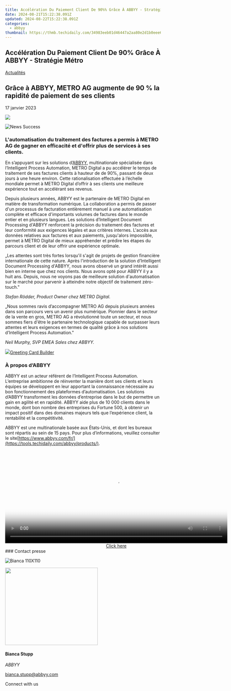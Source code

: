 ```yaml
---
title: Accélération Du Paiement Client De 90%% Grâce À ABBYY - Stratégie Métro
date: 2024-08-21T15:22:38.091Z
updated: 2024-08-22T15:22:38.091Z
categories:
  - abbyy
thumbnail: https://thmb.techidaily.com/34983eeb01d46447a2aa80e2d1b0eee6f876f53497144fdec843045cc8106d3c.jpg
---
```


## Accélération Du Paiement Client De 90% Grâce À ABBYY - Stratégie Métro

[Actualités](https://tools.techidaily.com/abbyy/products/)

## Grâce à ABBYY, METRO AG augmente de 90 % la rapidité de paiement de ses clients

17 janvier 2023

![](https://content.abbyy.com/-/media/project/abbyy/abbyy/branchtemplates/shutterstock_1272462163_1296-x-729.jpg?h=729&iar=0&w=1296)

![News Success](https://static1.abbyy.com/abbyycommedia/33677/news-success.jpg) 

### **L'automatisation du traitement des factures a permis à METRO AG de gagner en efficacité et d'offrir plus de services à ses clients.**

En s’appuyant sur les solutions d’[ABBYY](https://tools.techidaily.com/abbyy/products/), multinationale spécialisée dans l’Intelligent Process Automation, METRO Digital a pu accélérer le temps de traitement de ses factures clients à hauteur de de 90%, passant de deux jours à une heure environ. Cette rationalisation effectuée à l’échelle mondiale permet à METRO Digital d’offrir à ses clients une meilleure expérience tout en accélérant ses revenus.

Depuis plusieurs années, ABBYY est le partenaire de METRO Digital en matière de transformation numérique. La collaboration a permis de passer d'un processus de facturation entièrement manuel à une automatisation complète et efficace d'importants volumes de factures dans le monde entier et en plusieurs langues. Les solutions d’Intelligent Document Processing d'ABBYY renforcent la précision du traitement des factures et leur conformité aux exigences légales et aux critères internes. L'accès aux données relatives aux factures et aux paiements, jusqu'alors impossible, permet à METRO Digital de mieux appréhender et prédire les étapes du parcours client et de leur offrir une expérience optimale.

„Les attentes sont très fortes lorsqu'il s'agit de projets de gestion financière internationale de cette nature. Après l'introduction de la solution d’Intelligent Document Processing d'ABBYY, nous avons observé un grand intérêt aussi bien en interne que chez nos clients. Nous avons opté pour ABBYY il y a huit ans. Depuis, nous ne voyons pas de meilleure solution d'automatisation sur le marché pour parvenir à atteindre notre objectif de traitement zéro-touch."

_Stefan Rödder, Product Owner chez METRO Digital._

„Nous sommes ravis d’accompagner METRO AG depuis plusieurs années dans son parcours vers un avenir plus numérique. Pionnier dans le secteur de la vente en gros, METRO AG a révolutionné toute un secteur, et nous sommes fiers d'être le partenaire technologique capable de surpasser leurs attentes et leurs exigences en termes de qualité grâce à nos solutions d’Intelligent Process Automation."

_Neil Murphy, SVP EMEA Sales chez ABBYY._

<!-- affiliate ads begin -->
<a href="https://secure.2checkout.com/order/checkout.php?PRODS=2067133&QTY=1&AFFILIATE=108875&CART=1"><img src="https://www.pearlmountainsoft.com/n_img/product/gcb/banScrn.jpg" border="0">Greeting Card Builder</a>
<!-- affiliate ads end -->
### À propos d’ABBYY

ABBYY est un acteur référent de l’Intelligent Process Automation. L’entreprise ambitionne de réinventer la manière dont ses clients et leurs équipes se développent en leur apportant la connaissance nécessaire au bon fonctionnement des plateformes d’automatisation. Les solutions d’ABBYY transforment les données d’entreprise dans le but de permettre un gain en agilité et en rapidité. ABBYY aide plus de 10 000 clients dans le monde, dont bon nombre des entreprises du Fortune 500, à obtenir un impact positif dans des domaines majeurs tels que l’expérience client, la rentabilité et la compétitivité.

ABBYY est une multinationale basée aux États-Unis, et dont les bureaux sont répartis au sein de 15 pays. Pour plus d’informations, veuillez consulter le site[https://www.abbyy.com/fr/](https://tools.techidaily.com/abbyy/products/).

<!-- affiliate ads begin -->
<span id="1993650">
					<video width="720" height="300" style="cursor:pointer"
           poster="//a.impactradius-go.com/display-clicktoplayimage/1993650.jpeg"
           onclick="if(!this.playClicked){this.play();this.setAttribute('controls',true);this.playClicked=true;}">
	   <source src="//a.impactradius-go.com/display-ad/22993-1993650">
	   <img src="//a.impactradius-go.com/display-clicktoplayimage/1993650.jpeg" style="border: none; height: 100%; width: 100%; object-fit: contain">
	</video>
	<div style="width:720px;text-align:center"><a href="javascript:window.open(decodeURIComponent('https%3A%2F%2Fhomestyler.sjv.io%2Fc%2F5597632%2F1993650%2F22993'), '_blank');void(0);">Click here</a></div>
</span>
<img height="0" width="0" src="https://imp.pxf.io/i/5597632/1993650/22993" style="position:absolute;visibility:hidden;" border="0" />
<!-- affiliate ads end -->
### Contact presse

![Bianca 110X110](https://static2.abbyy.com/abbyycommedia/36222/bianca-110x110.png)

<!-- affiliate ads begin -->
<a href="https://imp.i357552.net/c/5597632/863039/11832" target="_top" id="863039"><img src="//a.impactradius-go.com/display-ad/11832-863039" border="0" alt="" width="300" height="250"/></a>
<!-- affiliate ads end -->
#### Bianca Stupp

_ABBYY_

[bianca.stupp@abbyy.com](https://tools.techidaily.com/abbyy/products/) 

Connect with us

<ins class="adsbygoogle"
     style="display:block"
     data-ad-format="autorelaxed"
     data-ad-client="ca-pub-7571918770474297"
     data-ad-slot="1223367746"></ins>



<ins class="adsbygoogle"
     style="display:block"
     data-ad-client="ca-pub-7571918770474297"
     data-ad-slot="8358498916"
     data-ad-format="auto"
     data-full-width-responsive="true"></ins>
